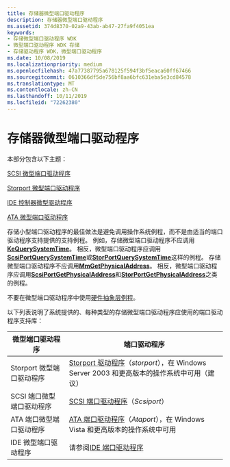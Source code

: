 ```yaml
---
title: 存储器微型端口驱动程序
description: 存储器微型端口驱动程序
ms.assetid: 374d8370-02a9-43ab-ab47-27fa9f4051ea
keywords:
- 存储微型端口驱动程序 WDK
- 微型端口驱动程序 WDK 存储
- 存储驱动程序 WDK，微型端口驱动程序
ms.date: 10/08/2019
ms.localizationpriority: medium
ms.openlocfilehash: 47a77387795a678125f594f3bf5eaca60ff67466
ms.sourcegitcommit: 0610366df5de756bf8aa6bfc631eba5e3cd84578
ms.translationtype: MT
ms.contentlocale: zh-CN
ms.lasthandoff: 10/11/2019
ms.locfileid: "72262380"
---
```

# <a name="storage-miniport-drivers"></a>存储器微型端口驱动程序

本部分包含以下主题：

[SCSI 微型端口驱动程序](scsi-miniport-drivers.md)

[Storport 微型端口驱动程序](storport-miniport-drivers.md)

[IDE 控制器微型驱动程序](ide-controller-minidrivers.md)

[ATA 微型端口驱动程序](ata-miniport-drivers.md)

存储小型端口驱动程序的最佳做法是避免调用操作系统例程，而不是由适当的端口驱动程序支持提供的支持例程。 例如，存储微型端口驱动程序不应调用[**KeQuerySystemTime**](https://docs.microsoft.com/windows-hardware/drivers/ddi/content/wdm/nf-wdm-kequerysystemtime)。 相反，微型端口驱动程序应调用[**ScsiPortQuerySystemTime**](https://docs.microsoft.com/windows-hardware/drivers/ddi/content/srb/nf-srb-scsiportquerysystemtime)或[**StorPortQuerySystemTime**](https://docs.microsoft.com/windows-hardware/drivers/ddi/content/storport/nf-storport-storportquerysystemtime)这样的例程。 存储微型端口驱动程序不应调用[**MmGetPhysicalAddress**](https://docs.microsoft.com/windows-hardware/drivers/ddi/content/ntddk/nf-ntddk-mmgetphysicaladdress)。 相反，微型端口驱动程序应调用[**ScsiPortGetPhysicalAddress**](https://docs.microsoft.com/windows-hardware/drivers/ddi/content/srb/nf-srb-scsiportgetphysicaladdress)和[**StorPortGetPhysicalAddress**](https://docs.microsoft.com/windows-hardware/drivers/ddi/content/storport/nf-storport-storportgetphysicaladdress)之类的例程。

不要在微型端口驱动程序中使用[硬件抽象层例程](https://docs.microsoft.com/previous-versions/windows/hardware/drivers/ff546644(v=vs.85))。

以下列表说明了系统提供的、每种类型的存储微型端口驱动程序应使用的端口驱动程序支持库：

| 微型端口驱动程序 | 端口驱动程序 |
| --------------- | ----------- |
| Storport 微型端口驱动程序  | [Storport 驱动程序](storport-driver-overview.md)（*storport*），在 Windows Server 2003 和更高版本的操作系统中可用（建议） |
| SCSI 端口微型端口驱动程序 | [SCSI 端口驱动程序](scsi-port-driver-overview.md)（*Scsiport*） |
| ATA 端口微型端口驱动程序  | [ATA 端口驱动程序](ata-port-driver-overview.md)（*Ataport*），在 Windows Vista 和更高版本的操作系统中可用 |
| IDE 微型端口驱动程序       | 请参阅[IDE 端口驱动程序](ide-port-driver.md) |
